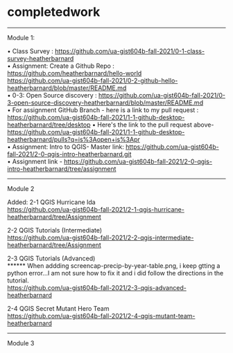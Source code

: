 # completedwork
----------------------------------------------------------------------------------------------------------------------------------------------
Module 1: </br>

•	Class Survey : https://github.com/ua-gist604b-fall-2021/0-1-class-survey-heatherbarnard</br>
•	Assignment: Create a Github Repo : https://github.com/heatherbarnard/hello-world</br>
https://github.com/ua-gist604b-fall-2021/0-2-github-hello-heatherbarnard/blob/master/README.md</br>
•	0-3: Open Source discovery : https://github.com/ua-gist604b-fall-2021/0-3-open-source-discovery-heatherbarnard/blob/master/README.md</br>
•	For assignment GitHub Branch - here is a link to my pull request : https://github.com/ua-gist604b-fall-2021/1-1-github-desktop-heatherbarnard/tree/desktop
•	Here's the link to the pull request above- https://github.com/ua-gist604b-fall-2021/1-1-github-desktop-heatherbarnard/pulls?q=is%3Aopen+is%3Apr</br>
•	Assignment: Intro to QGIS-  Master link:  https://github.com/ua-gist604b-fall-2021/2-0-qgis-intro-heatherbarnard.git </br>
•	Assignment link - https://github.com/ua-gist604b-fall-2021/2-0-qgis-intro-heatherbarnard/tree/assignment</br>

------------------------------------------------------------------------------------------------------------------------------------------------
Module 2</br>

Added: 2-1 QGIS Hurricane Ida</br>
https://github.com/ua-gist604b-fall-2021/2-1-qgis-hurricane-heatherbarnard/tree/Assignment</br>

2-2 QGIS Tutorials (Intermediate)</br>
https://github.com/ua-gist604b-fall-2021/2-2-qgis-intermediate-heatherbarnard/tree/Assignment</br>

2-3 QGIS Tutorials (Advanced)</br>
****** When addding screencap-precip-by-year-table.png, i keep gtting a python error...I am not sure how to fix it and i did follow the directions in the tutorial.</br>
https://github.com/ua-gist604b-fall-2021/2-3-qgis-advanced-heatherbarnard</br>

2-4 QGIS Secret Mutant Hero Team</br>
https://github.com/ua-gist604b-fall-2021/2-4-qgis-mutant-team-heatherbarnard</br>

------------------------------------------------------------------------------------------------------------------------------------------------

Module 3</br>
